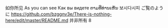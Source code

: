 如你所见
As you can see
Как вы видете
ຕາມທີ່ທ່ານເຫັນ
보시다시피
ご覧のように
https://github.com/bzggnv3e/There-is-nothing-here/edit/master/README.md
并非所有
8
